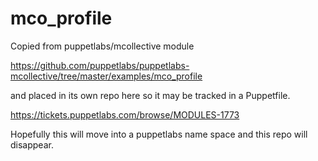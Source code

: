 mco_profile
===========

Copied from puppetlabs/mcollective module

https://github.com/puppetlabs/puppetlabs-mcollective/tree/master/examples/mco_profile

and placed in its own repo here so it may be tracked in a Puppetfile.

https://tickets.puppetlabs.com/browse/MODULES-1773

Hopefully this will move into a puppetlabs name space and this repo will disappear.

